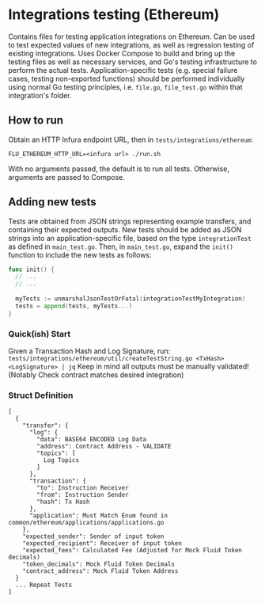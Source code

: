 # Integrations testing (Ethereum)

Contains files for testing application integrations on Ethereum. Can be used to
test expected values of new integrations, as well as regression testing of existing
integrations. Uses Docker Compose to build and bring up the testing files as well as
necessary services, and Go's testing infrastructure to perform the actual tests.
Application-specific tests (e.g. special failure cases, testing non-exported functions)
should be performed individually using normal Go testing principles, i.e. `file.go`,
`file_test.go` within that integration's folder.

## How to run

Obtain an HTTP Infura endpoint URL, then in `tests/integrations/ethereum`:

`FLU_ETHEREUM_HTTP_URL=<infura url> ./run.sh` 

With no arguments passed, the default is to run all tests. Otherwise, arguments are passed
to Compose.

## Adding new tests

Tests are obtained from JSON strings representing example transfers, and containing
their expected outputs. New tests should be added as JSON strings into an 
application-specific file, based on the type `integrationTest` as defined in `main_test.go`. 
Then, in `main_test.go`, expand the `init()` function to include the new tests as follows:

```go
func init() {
  // ...
  // ...
    
  myTests := unmarshalJsonTestOrFatal(integrationTestMyIntegration)
  tests = append(tests, myTests...)
}
```

### Quick(ish) Start

Given a Transaction Hash and Log Signature, run: 
`tests/integrations/ethereum/util/createTestString.go <TxHash> <LogSignature> | jq`
Keep in mind all outputs must be manually validated! (Notably Check contract matches desired integration)

### Struct Definition
```
[
  {
    "transfer": {
      "log": {
        "data": BASE64 ENCODED Log Data
        "address": Contract Address - VALIDATE
        "topics": [
          Log Topics
        ]
      },
      "transaction": {
        "to": Instruction Receiver
        "from": Instruction Sender
        "hash": Tx Hash
      },
      "application": Must Match Enum found in common/ethereum/applications/applications.go
    },
    "expected_sender": Sender of input token
    "expected_recipient": Receiver of input token
    "expected_fees": Calculated Fee (Adjusted for Mock Fluid Token decimals)
    "token_decimals": Mock Fluid Token Decimals
    "contract_address": Mock Fluid Token Address
  }
  ... Repeat Tests
]
````

